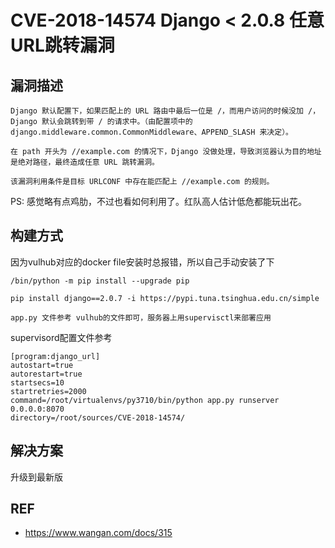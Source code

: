 # CVE-2018-14574 Django < 2.0.8 任意URL跳转漏洞

## 漏洞描述

```shell
Django 默认配置下，如果匹配上的 URL 路由中最后一位是 /，而用户访问的时候没加 /，Django 默认会跳转到带 / 的请求中。（由配置项中的 django.middleware.common.CommonMiddleware、APPEND_SLASH 来决定）。

在 path 开头为 //example.com 的情况下，Django 没做处理，导致浏览器认为目的地址是绝对路径，最终造成任意 URL 跳转漏洞。

该漏洞利用条件是目标 URLCONF 中存在能匹配上 //example.com 的规则。
```

PS: 感觉略有点鸡肋，不过也看如何利用了。红队高人估计低危都能玩出花。


## 构建方式

因为vulhub对应的docker file安装时总报错，所以自己手动安装了下

```shell
/bin/python -m pip install --upgrade pip

pip install django==2.0.7 -i https://pypi.tuna.tsinghua.edu.cn/simple

app.py 文件参考 vulhub的文件即可，服务器上用supervisctl来部署应用
```

supervisord配置文件参考

```
[program:django_url]
autostart=true
autorestart=true
startsecs=10
startretries=2000
command=/root/virtualenvs/py3710/bin/python app.py runserver 0.0.0.0:8070
directory=/root/sources/CVE-2018-14574/
```

## 解决方案

升级到最新版

## REF

- https://www.wangan.com/docs/315